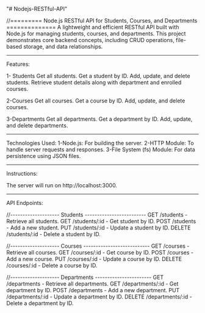 "# Nodejs-RESTful-API" 

//========= Node.js RESTful API for Students, Courses, and Departments ==============
A lightweight and efficient RESTful API built with Node.js for managing students, courses, and departments. 
This project demonstrates core backend concepts, including CRUD operations, file-based storage, and data relationships.

-----------------------------------------------------------

Features:

1- Students
Get all students.
Get a student by ID.
Add, update, and delete students.
Retrieve student details along with department and enrolled courses.


2-Courses
Get all courses.
Get a course by ID.
Add, update, and delete courses.


3-Departments
Get all departments.
Get a department by ID.
Add, update, and delete departments.

--------------------------------------------------------

Technologies Used:
1-Node.js: For building the server.
2-HTTP Module: To handle server requests and responses.
3-File System (fs) Module: For data persistence using JSON files.

--------------------------------------------------------------

Instructions:

The server will run on http://localhost:3000.

--------------------------------------------------------------

API Endpoints:

//-------------------- Students -------------------------
GET /students - Retrieve all students.
GET /students/:id - Get student by ID.
POST /students - Add a new student.
PUT /students/:id - Update a student by ID.
DELETE /students/:id - Delete a student by ID.

//-------------------- Courses ---------------------------
GET /courses - Retrieve all courses.
GET /courses/:id - Get course by ID.
POST /courses - Add a new course.
PUT /courses/:id - Update a course by ID.
DELETE /courses/:id - Delete a course by ID.

//-------------------- Departments -----------------------
GET /departments - Retrieve all departments.
GET /departments/:id - Get department by ID.
POST /departments - Add a new department.
PUT /departments/:id - Update a department by ID.
DELETE /departments/:id - Delete a department by ID.
